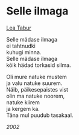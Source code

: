 # Selle ilmaga

[Lea Tabur](./)

Selle mädase ilmaga  
ei tahtnudki  
kuhugi minna.  
Selle mädase ilmaga  
kõik hädad torkasid silma.

Oli mure natuke mustem  
ja valu natuke suurem.  
Näib, päikesepaistes vist  
olin ma natuke noorem,  
natuke kiirem  
ja kergem ka.  
Täna mul puudub tasakaal.

_2002_

